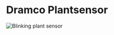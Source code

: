 # Dramco Plantsensor
![Blinking plant sensor](https://github.com/DRAMCO/Dramco-Plantsensor/blob/main/Hardware/Pictures/Blinking.gif?raw=true)